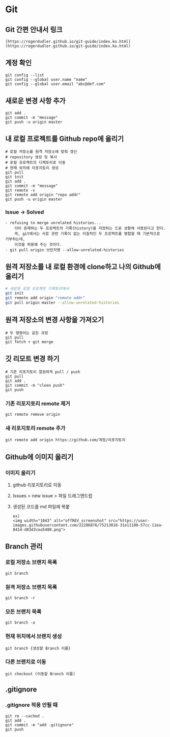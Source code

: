 # Git

## Git 간편 안내서 링크

```
[https://rogerdudler.github.io/git-guide/index.ko.html](https://rogerdudler.github.io/git-guide/index.ko.html)
```

## 계정 확인

```
git config --list
git config --global user.name "name"
git config --global user.email "abc@def.com"
```

## 새로운 변경 사항 추가

```
git add .
git commit -m "message"
git push -u origin master
```

## 내 로컬 프로젝트를 Github repo에 올리기

```
# 로컬 저장소를 원격 저장소에 맞춰 갱신
# repository 생성 및 복사
# 로컬 프로젝트의 디렉토리로 이동
# 현재 위치에 리포지토리 생성
git pull
git init
git add .
git commit -m "message"
git remote -v
git remote add origin "repo addr"
git push -u origin master
```

### Issue → Solved

```
- refusing to merge unrelated histories...
	이미 존재하는 두 프로젝트의 기록(history)을 저장하는 드문 상황에 사용된다고 한다. 
	즉, git에서는 서로 관련 기록이 없는 이질적인 두 프로젝트를 병합할 때 기본적으로 거부하는데, 
	이것을 허용해 주는 것이다.
- git pull origin 브런치명 --allow-unrelated-histories
```

## 원격 저장소를 내 로컬 환경에 clone하고 나의 Github에 올리기

```bash
# 새로운 로컬 프로젝트 디렉토리에서
git init
git remote add origin "remote addr"
git pull origin master --allow-unrelated-histories
```

## 원격 저장소의 변경 사항을 가져오기

```
# 두 명령어는 같은 과정
git pull
git fetch + git merge
```

## 깃 리모트 변경 하기

```
# 기존 리포지토리 깔끔하게 pull / push
git pull
git add .
git commit -m "clean push"
git push
```

### 기존 리포지토리 remote 제거

```
git remote remove origin
```

### 새 리포지토리 remote 추가

```
git remote add origin https://github.com/계정/리포지토리
```

## Github에 이미지 올리기

### 이미지 올리기

1. github 리포지토리로 이동
2. Issues > new issue > 파일 드래그앤드랍
3. 생성된 코드를 md 파일에 복붙

    ```
    ex)
    <img width="1043" alt="offREV_screenshot" src="https://user-images.githubusercontent.com/22286876/75213016-31e11180-57cc-11ea-8414-d03d3cea5480.png">
    ```

## Branch 관리

### 로컬 저장소 브랜치 목록

```
git branch
```

### 원격 저장소 브랜치 목록

```
git branch -r
```

### 모든 브랜치 목록

```
git branch -a
```

### 현재 위치에서 브랜치 생성

```
git branch {생성할 Branch 이름}
```

### 다른 브랜치로 이동

```
git checkout (이동할 Branch 이름)
```

## .gitignore

### .gitignore 적용 안될 때

```
git rm --cached .
git add .
git commit -m "add .gitignore"
git push
```
